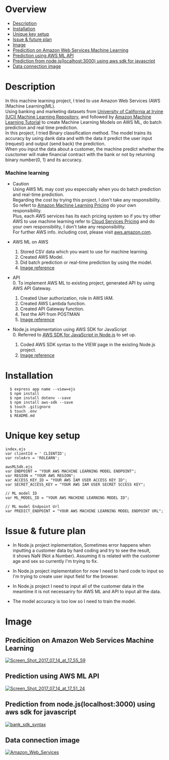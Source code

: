 # Overview    
 *  [Description](#section1)  
 *  [Installation](#section2)  
 *  [Unique key setup](#section3)  
 *  [Issue & future plan](#section4)  
 *  [Image](#section5)  
 *  [Predicition on Amazon Web Services Machine Learning ](#section6)  
 *  [Prediction using AWS ML API](#section7)  
 *  [Prediction from node.js(localhost:3000) using aws sdk for javascript](#section8)   
 *  [Data connection image](#section9)    
          
            
# <a name="section1"> Description  
  In this machine learning project, I tried to use Amazon Web Services (AWS )Machine Learning(ML).  
  Using banking and marketing datasets from [University of California at Irvine (UCI) Machine Learning Repository](http://archive.ics.uci.edu/ml/datasets.html), and followed by [Amazon Machine Learning Tutorial](http://docs.aws.amazon.com/ja_jp/machine-learning/latest/dg/tutorial.html) to create Machine Learning Models on AWS ML, do batch prediction and real time prediction.  
  In this project, I tried Binary classification method. The model trains its accuracy by using dank data and with the data it predict the user input (request) and output (send back) the prediction.  
  When you input the data about a customer, the machine predict whether the cusctomer will make financial contract with the bank or not by returning binary number(0, 1) and its accuracy.  
        
 ### Machine learning  
   * Caution  
     Using AWS ML may cost you especcially when you do batch prediction and real-time prediction.  
     Regarding the cost by trying this project, I don't take any responsibility.  
     So refert to [Amazon Machine Learning Pricing](https://aws.amazon.com/machine-learning/pricing/) do your own responsibility.    
     Plus, each AWS services has its each pricing system so if you try other AWS to use machine learning refer to [Cloud Services Pricing](https://aws.amazon.com/jp/pricing/services/?nc1=h_ls) and do your own responsibility, I don't take any responsibility.    
     For further AWS info. including cost, please visit [aws.amazon.com](https://aws.amazon.com/?nc1=h_ls).  

            
  * AWS ML on AWS  
     1. Stored CSV data which you want to use for machine learning.   
     2. Created AWS Model.    
     3. Did batch prediction or real-time prediction by using the model.  
     4. [Image reference](#section6)  
       
  *  API     
     0. To implement AWS ML to existing  project, generated API by using AWS API Gateway.  
     1. Created User authorization, role in AWS IAM.  
     2. Created AWS Lambda function.  
     3. Created API Gateway function.  
     4. Test the API from POSTMAN  
     5. [Image reference](#section7)  
         
  * Node.js implementation using AWS SDK for JavaScript  
     0. Referred to [AWS SDK for JavaScript in Node.js](https://aws.amazon.com/sdk-for-node-js/) to set up.  
     1. Coded AWS SDK syntax to the VIEW page in the existing Node.js project.  
     2. [Image reference](#section8)      
      
     
       
#  <a name="section2"> Installation
````  
  $ express app name --view=ejs  
  $ npm install  
  $ npm install dotenv --save   
  $ npm install aws-sdk --save  
  $ touch .gitignore  
  $ touch .env  
  $ README.md  
 ````  
    

              
# <a name="section3"> Unique key setup
  ````  
  index.ejs  
  var clientId = ' CLIENTID';  
  var roleArn = 'ROLEARN';  
  ````  
  ````  
  awsMLSdk.ejs  
  var ENDPOINT = "YOUR AWS MACHINE LEARNING MODEL ENDPOINT";  
  var REGION = "YOUR AWS REGION";  
  var ACCESS_KEY_ID = "YOUR AWS IAM USER ACCESS KEY ID";  
  var SECRET_ACCESS_KEY = "YOUR AWS IAM USER SECRET SCCESS KEY";  
  
  // ML model ID  
  var ML_MODEL_ID = "YOUR AWS MACHINE LEARNING MODEL ID";  
  
  // ML model Endpoint Url  
  var PREDICT_ENDPOINT = "YOUR AWS MACHINE LEARNING MODEL ENDPOINT URL";  
  ````  
    
    
      
# <a name="section4"> Issue & future plan  
  * In Node.js project inplementation, Sometimes error happens when inputting a customer data by hard coding and try to see the result,  
    it shows NaN (Not a Number). Assuming it is related with the customer age and sex so currently I'm trying to fix.
    
  * In Node.js project inplementation for now I need to hard code to input so I'm trying to create user input field for the browser.  
  
  * In Node.js project I need to input all of the customer data in the meantime it is not necessariry for AWS ML and API to input all the data.  
  
  * The model accuracy is too low so I need to train the model.  
    
  
    
# <a name="section5"> Image  
    
   ## <a name="section6"> Predicition on Amazon Web Services Machine Learning  
      
  <a href="https://ibb.co/kB2Wua"><img src="https://preview.ibb.co/nbv6Sv/Screen_Shot_2017_07_14_at_17_55_59.png" alt="Screen_Shot_2017_07_14_at_17_55_59" border="0"></a><br /> 
    
  
    
  ## <a name="section7"> Prediction using AWS ML API   
        
  <a href="https://ibb.co/eBmrua"><img src="https://preview.ibb.co/ddAHZa/Screen_Shot_2017_07_14_at_17_51_24.png" alt="Screen_Shot_2017_07_14_at_17_51_24" border="0"></a><br />    
               
      
              
  ## <a name="section8"> Prediction from node.js(localhost:3000) using aws sdk for javascript  
       
  <a href="https://ibb.co/n0WVnv"><img src="https://preview.ibb.co/kx45LF/bank_sdk_syntax.png" alt="bank_sdk_syntax" border="0"></a><br />  
          
    
              
  ## <a name="section9"> Data connection image  
  
  <a href="https://ibb.co/jEMCN5"><img src="https://preview.ibb.co/ce6OUk/Amazon_Web_Services.png" alt="Amazon_Web_Services" border="0"></a><br />    
  


  
    

